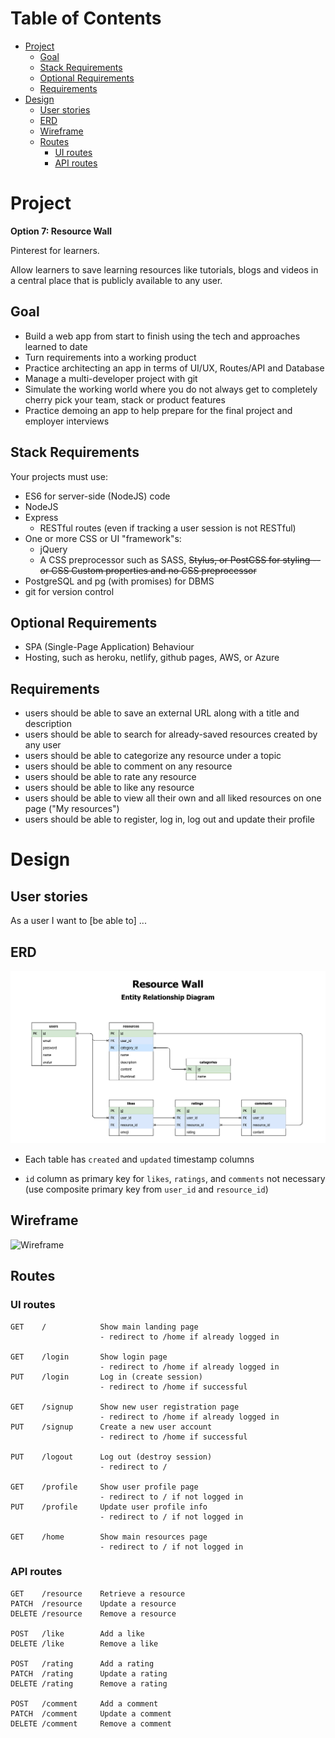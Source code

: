 # Table of Contents

- [Project](#project)
  - [Goal](#goal)
  - [Stack Requirements](#stack-requirements)
  - [Optional Requirements](#optional-requirements)
  - [Requirements](#requirements)
- [Design](#design)
  - [User stories](#user-stories)
  - [ERD](#erd)
  - [Wireframe](#wireframe)
  - [Routes](#routes)
    - [UI routes](#ui-routes)
    - [API routes](#api-routes)

# Project

**Option 7: Resource Wall**

Pinterest for learners.

Allow learners to save learning resources like tutorials, blogs and videos in a central place that is publicly available to any user.

## Goal

- Build a web app from start to finish using the tech and approaches learned to date
- Turn requirements into a working product
- Practice architecting an app in terms of UI/UX, Routes/API and Database
- Manage a multi-developer project with git
- Simulate the working world where you do not always get to completely cherry pick your team, stack or product features
- Practice demoing an app to help prepare for the final project and employer interviews

## Stack Requirements

Your projects must use:

- ES6 for server-side (NodeJS) code
- NodeJS
- Express
  - RESTful routes (even if tracking a user session is not RESTful)
- One or more CSS or UI "framework"s:
  - jQuery
  - A CSS preprocessor such as SASS, ~~Stylus, or PostCSS for styling -- or CSS Custom properties and no CSS preprocessor~~
- PostgreSQL and pg (with promises) for DBMS
- git for version control

## Optional Requirements

- SPA (Single-Page Application) Behaviour
- Hosting, such as heroku, netlify, github pages, AWS, or Azure

## Requirements

- users should be able to save an external URL along with a title and description
- users should be able to search for already-saved resources created by any user
- users should be able to categorize any resource under a topic
- users should be able to comment on any resource
- users should be able to rate any resource
- users should be able to like any resource
- users should be able to view all their own and all liked resources on one page ("My resources")
- users should be able to register, log in, log out and update their profile

# Design

## User stories

As a user I want to [be able to] ...

## ERD

![ERD](resource-wall-erd.png "ERD")

- Each table has `created` and `updated` timestamp columns

- `id` column as primary key for `likes`, `ratings`, and `comments` not necessary (use composite primary key from `user_id` and `resource_id`)

## Wireframe

![Wireframe](wireframe.png "Wireframe")

## Routes

### UI routes

```
GET    /            Show main landing page
                    - redirect to /home if already logged in

GET    /login       Show login page
                    - redirect to /home if already logged in
PUT    /login       Log in (create session)
                    - redirect to /home if successful

GET    /signup      Show new user registration page
                    - redirect to /home if already logged in
PUT    /signup      Create a new user account
                    - redirect to /home if successful

PUT    /logout      Log out (destroy session)
                    - redirect to /

GET    /profile     Show user profile page
                    - redirect to / if not logged in
PUT    /profile     Update user profile info
                    - redirect to / if not logged in

GET    /home        Show main resources page
                    - redirect to / if not logged in
```

### API routes

```
GET    /resource    Retrieve a resource
PATCH  /resource    Update a resource
DELETE /resource    Remove a resource

POST   /like        Add a like
DELETE /like        Remove a like

POST   /rating      Add a rating
PATCH  /rating      Update a rating
DELETE /rating      Remove a rating

POST   /comment     Add a comment
PATCH  /comment     Update a comment
DELETE /comment     Remove a comment
```
